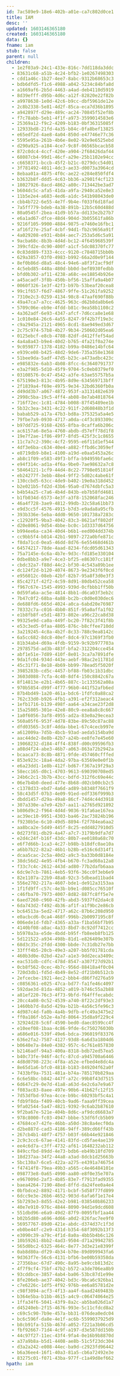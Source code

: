 ```yaml
---
id: 7ac589e9-18e6-402b-a01e-ca7c802d0ce1
title: IAM
desc: ''
updated: 1603146365180
created: 1603146365180
data: {}
fname: iam
stub: false
parent: null
children:
  - 1e2f03a9-24c1-433e-816c-7dd118da3ddc
  - 83631c68-a51b-4c24-bfb2-1e0267498303
  - cdd1a46c-1b27-4ee7-8abc-9312b68653c3
  - bdb6dfd5-f1c6-4988-a042-5234c84bfa8d
  - a1669af6-2b5d-4463-a4ad-deb4110d5919
  - 8d39efff-d95b-4d6c-a12f-82820e22f82b
  - a9978638-1e0d-42c6-b9cc-dbf5961de12e
  - 2c8b2338-5e81-4d2f-85ca-eca7d36b1895
  - a942897f-d29e-489c-ac24-70845f52ef8b
  - f7c78abb-5eb1-4f1f-a973-3599014583e6
  - 25369a12-f9c2-4209-b183-0bf36315085f
  - 12933bd8-21fd-4a35-b84c-0fa8bef13825
  - e65edf2d-4ae8-4a04-850d-e47746e77c36
  - 5595e95a-261b-4b6e-8e02-92e9e6525ebd
  - d290a925-a184-4ce7-9c8f-06565bcacb58
  - 872c0dc4-4ccf-420e-a904-2f68426daf44
  - 68087cb4-99d1-46cf-a29e-25b1102e94cc
  - c6658371-bccb-45f2-b21c-0279dcc54d01
  - 3f781492-4011-4dc3-ae33-d0073a3964cd
  - 8ebaa01a-4875-4f0c-ae22-e284e850fdf4
  - b3632b8f-ddd5-4c63-bb36-a2901f4cf123
  - 18027926-8acd-4862-a80c-713442be3ad7
  - b604dc5c-afa5-41da-a9fa-2940ca52e8e3
  - 11b5e2e4-a683-4ed6-a1dc-541b98043de0
  - cbb4b722-6e55-4e7f-9b4e-f033f6d18fad
  - 7a5ff779-bdeb-4a38-891b-12b5c60d488d
  - 80a0545f-2bea-41d9-b57a-dd133e2b27b7
  - e6a1ad67-dfce-48d4-904d-3b05561fa86b
  - 9216f105-9900-4884-9875-e7460e16fbc1
  - af16f27e-25af-4cbf-94d1-fb2c9656a91f
  - 4a029208-e931-4b84-aec7-253a5d6c5a91
  - 9acba68c-8b3b-4d4d-bc12-4f645968539f
  - 399cfd2e-dc90-400f-a1cf-5dc08370fc77
  - 0c83dd89-f333-4ccc-9120-c7848715bb0b
  - 629a3857-03f0-4983-b992-66a2d0e9f144
  - 8ef0b86d-d8a5-48c4-94e6-a8f3f2acf9df
  - 4c5ebd85-440a-480d-bb0d-bef8930fedbb
  - bfd0b302-af11-4238-a68c-ee18854b926e
  - a45acadf-3f8b-450b-bf56-15affa9a4b07
  - 0060f326-1e3f-42f3-b97b-53beaf20cea8
  - 99c1f657-f6d7-4867-9ffe-51c261fa9252
  - 7310e2c3-0259-4134-98c8-47aaf690f88b
  - 49a47ca7-a7cc-4625-963c-d62b8da8b6e6
  - 5709c06e-eb9e-4fdd-b81c-9ea58b1108c2
  - 4a362adf-6e93-4347-afcf-7d6cca8e1e68
  - 1c010e84-26c6-4a55-8247-9f42b7f19e3c
  - c9a2945a-2121-4965-8cd1-8ae949ed3d67
  - 2c75c974-57b8-4b27-9b34-250602d05ea6
  - 0125ebcf-e8cb-4788-82df-d412ffef54ad
  - 4a4a8a43-b9e4-40d2-b765-4fa21f0a274e
  - 9c059877-1378-4182-b99a-0486e14bfc64
  - e939ce08-b425-48d2-9de6-735a358e1368
  - 51bee9da-5adf-47d5-b23c-a473adbc423c
  - e985832e-6ab3-4b08-8fcc-6c3640791737
  - e3a2f985-5d10-45f9-9704-5c0eb0379ef0
  - 03108576-0c47-4542-a3fe-63ae55757b5a
  - 675190e3-813c-4b95-8d9e-634569713bff
  - 2f1839a4-f69e-4975-9e34-32bd6360fb0a
  - d49dd3b7-a067-4872-953f-a3131482e639
  - 2998c5ba-19c5-4ff4-ab08-8e7ab4018764
  - 716f72ec-1c81-4784-b008-87f45489ee1b
  - 5b32c3ea-3431-4c22-911f-2d60848b3f1d
  - babab529-a17a-47b3-bd8a-375325a5a4e5
  - 79fbe7a9-0930-4717-a0da-c4f3c893309c
  - b97dd725-9168-4265-8fba-0caffa6b206c
  - ac6157a6-8e5a-4760-abdb-d57eff78d1f8
  - 19e7f2ae-1f86-49f7-8fd5-425f3c1c8655
  - 11c7a7c2-390c-4cf2-9595-e6f11d1ef544
  - 4df3e6ba-c634-40e4-a882-ffbd6c3059ef
  - e8719db9-b8e1-4100-a19d-e0aa5453a26c
  - ab8c1f09-e583-49f3-bffa-b94959bfae6c
  - e94f314c-ad1a-4f6a-9be0-7ae98632a7c8
  - 58464121-1cf9-44d4-8c22-7798e051814f
  - eb24277f-3ebb-48e4-9ff2-5d02c4abe61f
  - 130ccbd5-63cc-4de9-b402-19e0a318d452
  - b2e021b5-fd2d-43b6-95a0-d7674dbfc5a3
  - b4b54a25-c7a6-4b4d-843b-eb7b58fd4681
  - b1fb034d-6573-4e3f-a3f8-152068fac246
  - 46a4f728-3ae9-4812-99db-32c58a61bb73
  - e9d3cc5f-4576-4915-b7d3-e9ada8a95cfb
  - 393b336e-5eba-4dd0-9650-101738a7283c
  - c12920f5-9ba3-4042-83c3-8621aff802df
  - d20e8061-9d54-4bbe-bc0c-1d3337d64756
  - b994ee6a-ca34-40d4-b6b1-eed004dd374b
  - cc9bb5f4-b014-42b1-9897-272a0bfe871c
  - f8da71cd-0ea5-46dd-8d76-6e55468d461b
  - 64574217-78de-4aad-8234-fdcd05d61343
  - 75a7145e-6c6a-4b7e-9d3c-fd185e330104
  - 0dbe8bb3-a9e7-4ce3-bf25-e86307cc181f
  - cbdc32a7-f88d-44c2-bf30-4c543a89b1ee
  - dc124f2d-b120-4074-8673-9e2343f6f0cd
  - e956012c-08eb-42bf-82b7-95a8f3d0e3f3
  - 85c4271f-42f2-4c59-8d91-80db452cea58
  - f967c67e-1545-4993-939d-0cfbbb1ff50b
  - 0d59fa6a-ac5e-4814-8bb1-d6ca03f3eb2c
  - 7b47c0f2-68ba-4a88-bc2b-c0d0e030dec6
  - de688fd6-665d-4024-a0ca-6abd20e76987
  - 78332c7a-c016-4bb0-851f-95a0affa1f02
  - e1b8fb8f-e5d1-4873-802e-a96c22ca8d38
  - 99325e9d-ca0a-449f-bc20-7f82c3f41f8b
  - e53c3ed5-0faa-4805-876c-b8cffee710dd
  - 3a219245-4c8a-4b2f-8c33-788c9ea8142c
  - 6a5cc682-8dc8-40ef-8dc4-97c1369f3fb0
  - 81b34ab4-d69a-4fdb-9159-9c92b977703a
  - 2978575d-ad3b-483f-bfa2-312204cce454
  - abf1e51e-7d89-410f-8e01-3ca7a7891dfe
  - 9da1fc04-934d-443e-aebf-98ac2e11781d
  - 45c31f71-8e18-4b69-bb99-78ead5f5020f
  - 3985283b-cd5c-4457-bf88-fb03c1b31dbc
  - 3603d088-7cfa-4c40-8df4-150c8842c67a
  - 8f14813e-e2b1-4b65-887c-1c133562a08a
  - 970b5854-d99f-4f77-96b0-441f52afb6ed
  - 87b4bd49-1a20-461a-bdc6-1fdfc0a88ca2
  - 762c33d0-b926-4fb1-a391-ef2f312aeac4
  - 1efb1716-b139-498f-aa64-a34cae23f2d8
  - 15a25805-301e-42e8-80c9-eea8a8c8c667
  - 1a0f6056-3af8-4955-ad2a-83e0a29ecea3
  - 560a05f6-953f-4d78-83be-89c50c87ac88
  - dfd03565-3c8f-4dda-bbe1-67c4cecb997e
  - a612009a-7d5b-4bcb-93ad-aeda5154ba9d
  - aac44de2-8e8b-42b7-a24b-ee8fe7e45e60
  - 19068232-d184-4ff4-838f-d00c09596fb3
  - a08d4f24-abe3-46b7-a063-863a72b2942a
  - bcaaca73-8c8b-4871-9fde-457460cfffed
  - 853e923c-18a4-4da2-97ba-63569e0e0f1b
  - e6a23dd1-1e8b-412f-bd67-f367a19f29a3
  - 58ecc165-d0c1-4703-9613-690390708ed5
  - 24b6c2c1-3b7b-43cc-bdfd-312f6c69e44c
  - 06e7b4b0-deed-477e-8b68-d02cb00cb2c5
  - c1378d33-ebd7-4a6d-ad89-b8348f7661f9
  - 58c43d5f-07b3-4e09-91ed-edf336f999b3
  - dbdd1457-d29a-49a8-86cf-74d4c44d3918
  - 307a330e-a7e9-42b7-aa11-a2765d921892
  - b806d9c2-f964-4d4d-9036-91fa6ae167ea
  - ac39ec10-9951-4303-ba46-2ac73824b196
  - f9230b5e-6c10-49d5-8894-f2f784ea6aa2
  - aa8bca2e-5d49-445f-8c25-edd4827910d5
  - 0d273f81-db29-4a47-a7c7-3179b9dfa7d7
  - e2d4c24f-b16f-43dc-80b7-ee0180a68c70
  - e6f7d66b-1ca3-4c27-b98b-b18dfc0ae10a
  - a6bb7b22-82a2-46b1-b28b-e516c6d314f1
  - dcaa5cac-2c5a-40d2-a9c3-ba33b0d8184e
  - 38dc56d2-4e95-4fb4-b670-fc3ad60a12a8
  - f33c7c4c-2612-443d-ad80-77b2dafb6aaa
  - 6dc9e7cb-7861-4eb5-93f6-36cc0f3eb6e9
  - 82e1107a-22b9-48a8-92c3-5dbead11bad4
  - 556e2702-217a-4607-bde1-de912a3153aa
  - 1f1fd9ff-c57c-4e3b-b9e1-d085cc76510f
  - c46fba70-7973-4007-8d82-887fc8ff5e7e
  - 6aed7260-c960-42fb-abd3-5937fd2da4c8
  - 6da743d2-f492-4b36-af1f-a1f9bc2e86cb
  - bc64513a-5ed2-4717-a62c-87b6c208d950
  - e0acbcd6-0ca4-468f-996b-2b0097195c8f
  - 006ede1d-fdb7-4365-a33a-f1ba56bf7b95
  - 4140bf08-a8ac-4a33-8bd7-8c92df7412cc
  - b5970a3a-e5de-4bdd-b95f-fb8eeb8fb125
  - 5d121522-a934-498b-81d1-e826409e307b
  - 68d3c35c-2fdd-4300-bbde-7c31db27e7bb
  - 33fff4b5-20cb-49e3-a207-bb5f01781cda
  - 460b3d0e-02bd-42a7-a1e3-9dd2eca3409c
  - eac531db-cdfc-478d-8547-a307f27d92b1
  - 0cb8f562-0cec-4b7c-956d-88418a4f0c04
  - 720d3db1-fd5d-4b49-8e52-df21b0b512cb
  - 2efcecbe-1921-4ec2-bbb4-d86f7d276a59
  - c0856361-e025-47ca-bd77-fa1fe46c4097
  - 592dae3d-81da-4852-a019-b746c55a2b88
  - a81ef220-76c3-4f73-9bfd-f64fffecabdc
  - 20cc4a08-0c52-4539-a740-8f22c2df93e3
  - 1460bb7d-8a5d-429a-b21b-4a56c5fe96c3
  - 4d987c4d-fa0b-4a4b-9dfb-efc49a3475e2
  - ff0a186f-b52e-4a7d-8064-35d8a9f229c4
  - 32924d28-5c6f-4590-bed0-daec8599cc4f
  - e10eef08-1baa-4c86-9fde-6c750276030b
  - a686e016-539f-49e6-bdca-396019f83376
  - 636e2fa2-7587-4127-93d8-6a6d3a1804d6
  - b0640e7a-84e0-4382-957c-6c761e857830
  - b2146adf-94a3-400a-8318-bdb72ed57ea5
  - b40c73fe-946f-4cfc-87cd-a945700a6446
  - 4d8d0798-223c-4f8a-a52e-efbed4e8dc4a
  - 8e65d1a6-bfc0-4818-b183-849204f62a0f
  - 7433bf9a-7531-481a-b74a-785170b829aa
  - 6c6e58bc-b842-447f-a72c-99b8f43d7515
  - 6d647c29-0e7d-41a8-a63d-6e2c6a7e9a67
  - f083ac83-8aee-497e-90b6-41b62fc12f15
  - 7d53dfbd-97ea-4cce-b9bc-60293bf5c4a1
  - fdb9f8da-f409-40cb-9ad6-faaa9ff39cea
  - 9fa02544-5a47-4821-9392-9c6ab2b87610
  - 9f2ba67e-521e-404b-8d6c-af9dcd6683a7
  - 978c8000-fc03-4947-bbbe-53df6fcb5b09
  - 47684ce7-42fe-46bb-a50d-38c8a4ecf0da
  - d2be887d-cad3-4186-94ff-389cd66ff43b
  - 267cb4b1-40f7-4757-b03f-66b44e921846
  - 2c9c3cc6-67ae-4141-83fd-cd5fae4ae139
  - ee4c6d7a-c3ff-4732-af61-1648232ab112
  - 849ccfbd-89dd-4e73-bdb6-eb49b18fd709
  - 18d237aa-34f2-44a8-a3ad-8dcb1d25663b
  - 5bc130a7-6ce5-422a-a275-e4391a746754
  - f47414f8-79ea-49b3-a565-c4e46484101e
  - 098773e8-0a65-4990-aa80-e8f0e35e707a
  - e967009d-2af3-4b85-83e7-f7913fad9355
  - baea4264-7190-48ed-8ffd-da24fee0a4e4
  - 0bfbdce2-8892-4171-bcbf-5d58f77fd899
  - 6dcc9e3e-26b6-4652-903d-6afa6f1e17e4
  - 5b7293e3-8d55-42e2-b981-038540b86233
  - 40e7e910-976c-4844-8090-94d1e9dcd608
  - 551dbd96-e6a9-49d2-87f9-0095fbf1aa44
  - b02b5d80-a696-4d66-a0d2-826fac7ee9f0
  - 56957767-89d0-421e-abdc-d374d37c1f3d
  - eb0be44f-c2e9-431d-b354-68f3092b13f3
  - e3090c39-a79c-4f1d-8a0a-4bb5b4b6c126
  - 10b59261-8bb2-4ad3-9504-d71a29942785
  - 565d0bc2-6325-464c-8e77-3d3e21e8399f
  - 0ab8d80a-df29-4b34-b70e-89d099943fa6
  - 9d363f7e-56c6-4131-bfb6-be00b59358da
  - 27356bac-67d7-490c-8a95-be9ccb813d2c
  - 4f7f9cf4-75bf-47b2-b572-a3de706ea8b9
  - 93cddbce-3857-4ab4-ba06-53bc87d1e99e
  - 8fe206eb-ae37-4042-bd3c-9bca6c926ba1
  - c7e6226c-1df5-4f92-976b-ee6a85781d2e
  - c98f3094-acf3-4f13-aa4f-6aad2469483b
  - b364e5ba-b1bb-4615-a4c9-c06474064e25
  - 1ffa34f6-5041-43f9-8a2c-ab5ba026d1a7
  - d45240eb-2f15-4676-993e-5c11cfdcd8a2
  - c69c5c90-7b9e-457a-bb31-076dea0edc04
  - bc6c596f-da8e-4e1f-ac6b-5599037925d9
  - b8cb91fa-515b-467d-a052-f221a3b06cd5
  - fbf92667-71d4-4c9f-a197-d3e587dd150b
  - 44c97f27-11ec-43f4-9fa4-0e16b9b8870d
  - a37a9b8a-b5d1-4408-ae8b-51c5f23dc304
  - d3a2a242-e008-44ec-ba9d-c2923fd96442
  - b6a36ee4-16f1-40a3-81a5-cb6a72492e3e
  - 83275c01-f071-43ba-977f-c1a49d8ef662
hpath: iam
---
```


